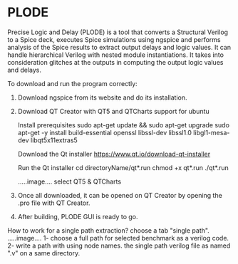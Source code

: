 # PLODE
Precise Logic and Delay (PLODE) is a tool that converts a Structural Verilog to a Spice deck, executes Spice simulations using ngspice and performs analysis of the Spice results to extract output delays and logic values. It can handle hierarchical Verilog with nested module instantiations. It takes into consideration glitches at the outputs in computing the output logic values and delays.</br>

To download and run the program correctly:
1. Download ngspice from its website and do its installation.
2. Download QT Creator with QT5 and QTCharts support for ubuntu

    Install prerequisites
    sudo apt-get update && sudo apt-get upgrade
    sudo apt-get -y install build-essential openssl libssl-dev libssl1.0 libgl1-mesa-dev libqt5x11extras5
    
    Download the Qt installer
    https://www.qt.io/download-qt-installer

    Run the Qt installer
    cd directoryName/qt*.run
    chmod +x qt*.run
    ./qt*.run
    
    
    .....image....
    select QT5 & QTCharts

3. Once all downloaded, it can be opened on QT Creator by opening the .pro file with QT Creator.
4. After building, PLODE GUI is ready to go.

How to work for a single path extraction?
  choose a tab "single path".
  .....image....
  1- choose a full path for selected benchmark as a verilog code.
  2- write a path with using node names.
  the single path verilog file as named ".v" on a same directory.


